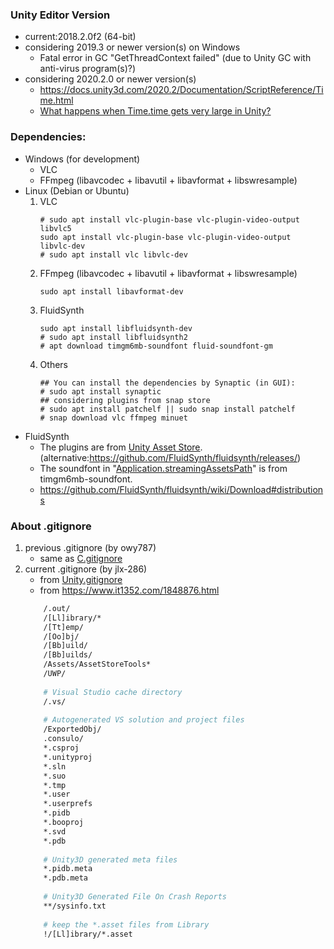 ### Unity Editor Version
+ current:2018.2.0f2 (64-bit)
+ considering 2019.3 or newer version(s) on Windows
    - Fatal error in GC "GetThreadContext failed" (due to Unity GC with anti-virus program(s)?)
+ considering 2020.2.0 or newer version(s)
    - <https://docs.unity3d.com/2020.2/Documentation/ScriptReference/Time.html>
	- <a href="https://gamedev.stackexchange.com/questions/141807/what-happens-when-time-time-gets-very-large-in-unity/141867#141867">What happens when Time.time gets very large in Unity?</a>

### Dependencies:
- Windows (for development)
    - VLC
    - FFmpeg (libavcodec + libavutil + libavformat + libswresample)
- Linux (Debian or Ubuntu)
    1. VLC
        ``` shell
        # sudo apt install vlc-plugin-base vlc-plugin-video-output libvlc5
        sudo apt install vlc-plugin-base vlc-plugin-video-output libvlc-dev
        # sudo apt install vlc libvlc-dev
        ```
    2. FFmpeg (libavcodec + libavutil + libavformat + libswresample)
        ```shell
        sudo apt install libavformat-dev
        ```
    3. FluidSynth
        ```shell
        sudo apt install libfluidsynth-dev
        # sudo apt install libfluidsynth2
        # apt download timgm6mb-soundfont fluid-soundfont-gm
        ```
    4. Others
        ```shell
        ## You can install the dependencies by Synaptic (in GUI):
        # sudo apt install synaptic
        ## considering plugins from snap store
        # sudo apt install patchelf || sudo snap install patchelf
        # snap download vlc ffmpeg minuet
        ```
- FluidSynth
    + The plugins are from <a href="https://assetstore.unity.com/packages/tools/audio/fluid-midi-player-173680">Unity Asset Store</a>.
        (alternative:<https://github.com/FluidSynth/fluidsynth/releases/>)
    + The soundfont in "<a href="https://docs.unity3d.com/2018.2/Documentation/ScriptReference/Application-streamingAssetsPath.html">Application.streamingAssetsPath</a>" is from timgm6mb-soundfont.
    + <https://github.com/FluidSynth/fluidsynth/wiki/Download#distributions>

### About .gitignore
1. previous .gitignore (by owy787)
    + same as <a href="https://github.com/github/gitignore/blob/master/C.gitignore">C.gitignore</a>
2. current .gitignore (by jlx-286)
    + from <a href="https://github.com/github/gitignore/blob/master/Unity.gitignore">Unity.gitignore</a>
    + from <https://www.it1352.com/1848876.html>
    ``` dockerfile
        /.out/
        /[Ll]ibrary/*
        /[Tt]emp/
        /[Oo]bj/
        /[Bb]uild/
        /[Bb]uilds/
        /Assets/AssetStoreTools*
        /UWP/
        
        # Visual Studio cache directory
        /.vs/
        
        # Autogenerated VS solution and project files
        /ExportedObj/
        .consulo/
        *.csproj
        *.unityproj
        *.sln
        *.suo
        *.tmp
        *.user
        *.userprefs
        *.pidb
        *.booproj
        *.svd
        *.pdb
        
        # Unity3D generated meta files
        *.pidb.meta
        *.pdb.meta
        
        # Unity3D Generated File On Crash Reports
        **/sysinfo.txt
        
        # keep the *.asset files from Library
        !/[Ll]ibrary/*.asset
    ```
